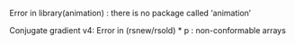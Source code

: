 Error in library(animation) : there is no package called ‘animation’

Conjugate gradient v4:
Error in (rsnew/rsold) * p : non-conformable arrays
